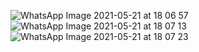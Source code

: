 ![WhatsApp Image 2021-05-21 at 18 06 57](https://user-images.githubusercontent.com/39053503/119169285-7f4d3c80-ba6a-11eb-972a-59181de4baeb.jpeg)
![WhatsApp Image 2021-05-21 at 18 07 13](https://user-images.githubusercontent.com/39053503/119169298-81af9680-ba6a-11eb-882a-9dd4d1d1a15a.jpeg)
![WhatsApp Image 2021-05-21 at 18 07 23](https://user-images.githubusercontent.com/39053503/119169300-82482d00-ba6a-11eb-98d4-6bef7588a16b.jpeg)
